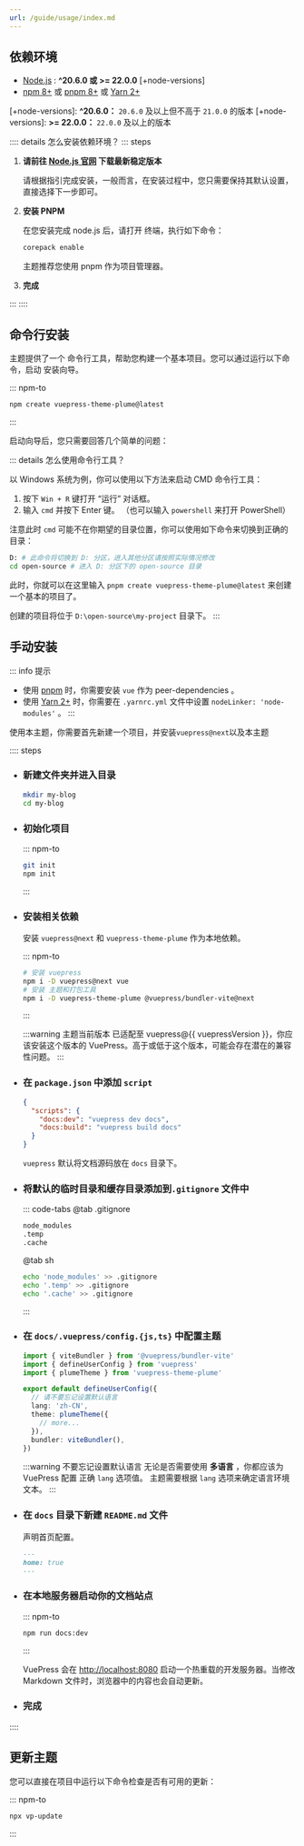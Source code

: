 ```yaml
---
url: /guide/usage/index.md
---
```

## 依赖环境

* [Node.js](https://nodejs.org/) : **^20.6.0 或 >= 22.0.0** \[+node-versions]
* [npm 8+](https://www.npmjs.com/) 或 [pnpm 8+](https://pnpm.io/zh/) 或 [Yarn 2+](https://yarnpkg.com/)

\[+node-versions]: **^20.6.0：** `20.6.0` 及以上但不高于 `21.0.0` 的版本
\[+node-versions]: **>= 22.0.0：** `22.0.0` 及以上的版本

:::: details 怎么安装依赖环境？
::: steps

1. **请前往 [Node.js 官网](https://nodejs.org/zh-cn) 下载最新稳定版本**

   请根据指引完成安装，一般而言，在安装过程中，您只需要保持其默认设置，直接选择下一步即可。

2. **安装 PNPM**

   在您安装完成 node.js 后，请打开 终端，执行如下命令：

   ```sh
   corepack enable
   ```

   主题推荐您使用 pnpm 作为项目管理器。

3. **完成**

:::
::::

## 命令行安装&#x20;

主题提供了一个 命令行工具，帮助您构建一个基本项目。您可以通过运行以下命令，启动 安装向导。

::: npm-to

```sh
npm create vuepress-theme-plume@latest
```

:::

启动向导后，您只需要回答几个简单的问题：

::: details 怎么使用命令行工具？

以 Windows 系统为例，你可以使用以下方法来启动 CMD 命令行工具：

1. 按下 `Win + R` 键打开 “运行” 对话框。
2. 输入 `cmd` 并按下 Enter 键。 （也可以输入 `powershell` 来打开 PowerShell）

注意此时 `cmd` 可能不在你期望的目录位置，你可以使用如下命令来切换到正确的目录：

```sh
D: # 此命令将切换到 D: 分区，进入其他分区请按照实际情况修改
cd open-source # 进入 D: 分区下的 open-source 目录
```

此时，你就可以在这里输入 `pnpm create vuepress-theme-plume@latest` 来创建一个基本的项目了。

创建的项目将位于 `D:\open-source\my-project` 目录下。
:::

## 手动安装

::: info 提示

* 使用 [pnpm](https://pnpm.io/zh/) 时，你需要安装 `vue` 作为 peer-dependencies 。
* 使用 [Yarn 2+](https://yarnpkg.com/) 时，你需要在 `.yarnrc.yml` 文件中设置 `nodeLinker: 'node-modules'` 。
  :::

使用本主题，你需要首先新建一个项目，并安装`vuepress@next`以及本主题

:::: steps

* ### 新建文件夹并进入目录

  ```sh
  mkdir my-blog
  cd my-blog
  ```

* ### 初始化项目

  ::: npm-to

  ```sh
  git init
  npm init
  ```

  :::

* ### 安装相关依赖

  安装 `vuepress@next` 和 `vuepress-theme-plume` 作为本地依赖。

  ::: npm-to

  ```sh
  # 安装 vuepress
  npm i -D vuepress@next vue
  # 安装 主题和打包工具
  npm i -D vuepress-theme-plume @vuepress/bundler-vite@next
  ```

  :::

  :::warning
  主题当前版本 已适配至 vuepress@{{ vuepressVersion }}，你应该安装这个版本的 VuePress。高于或低于这个版本，可能会存在潜在的兼容性问题。
  :::

* ### 在 `package.json` 中添加 `script`

  ```json title="package.json"
  {
    "scripts": {
      "docs:dev": "vuepress dev docs",
      "docs:build": "vuepress build docs"
    }
  }
  ```

  `vuepress` 默认将文档源码放在 `docs` 目录下。

* ### 将默认的临时目录和缓存目录添加到`.gitignore` 文件中

  ::: code-tabs
  @tab .gitignore

  ```txt
  node_modules
  .temp
  .cache
  ```

  @tab sh

  ```sh
  echo 'node_modules' >> .gitignore
  echo '.temp' >> .gitignore
  echo '.cache' >> .gitignore
  ```

  :::

* ### 在 `docs/.vuepress/config.{js,ts}` 中配置主题

  ```ts title="docs/.vuepress/config.ts" twoslash
  import { viteBundler } from '@vuepress/bundler-vite'
  import { defineUserConfig } from 'vuepress'
  import { plumeTheme } from 'vuepress-theme-plume'

  export default defineUserConfig({
    // 请不要忘记设置默认语言
    lang: 'zh-CN',
    theme: plumeTheme({
      // more...
    }),
    bundler: viteBundler(),
  })
  ```

  :::warning 不要忘记设置默认语言
  无论是否需要使用 **多语言** ，你都应该为 VuePress 配置 正确 `lang` 选项值。
  主题需要根据 `lang` 选项来确定语言环境文本。
  :::

* ### 在 `docs` 目录下新建 `README.md` 文件

  声明首页配置。

  ```md title="README.md"
  ---
  home: true
  ---
  ```

* ### 在本地服务器启动你的文档站点

  ::: npm-to

  ```sh
  npm run docs:dev
  ```

  :::

  VuePress 会在 <http://localhost:8080>
  启动一个热重载的开发服务器。当修改 Markdown 文件时，浏览器中的内容也会自动更新。

* ### 完成

::::

## 更新主题

您可以直接在项目中运行以下命令检查是否有可用的更新：

::: npm-to

```sh
npx vp-update
```

:::
